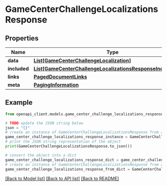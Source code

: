 # GameCenterChallengeLocalizationsResponse


## Properties

Name | Type | Description | Notes
------------ | ------------- | ------------- | -------------
**data** | [**List[GameCenterChallengeLocalization]**](GameCenterChallengeLocalization.md) |  | 
**included** | [**List[GameCenterChallengeLocalizationsResponseIncludedInner]**](GameCenterChallengeLocalizationsResponseIncludedInner.md) |  | [optional] 
**links** | [**PagedDocumentLinks**](PagedDocumentLinks.md) |  | 
**meta** | [**PagingInformation**](PagingInformation.md) |  | [optional] 

## Example

```python
from openapi_client.models.game_center_challenge_localizations_response import GameCenterChallengeLocalizationsResponse

# TODO update the JSON string below
json = "{}"
# create an instance of GameCenterChallengeLocalizationsResponse from a JSON string
game_center_challenge_localizations_response_instance = GameCenterChallengeLocalizationsResponse.from_json(json)
# print the JSON string representation of the object
print(GameCenterChallengeLocalizationsResponse.to_json())

# convert the object into a dict
game_center_challenge_localizations_response_dict = game_center_challenge_localizations_response_instance.to_dict()
# create an instance of GameCenterChallengeLocalizationsResponse from a dict
game_center_challenge_localizations_response_from_dict = GameCenterChallengeLocalizationsResponse.from_dict(game_center_challenge_localizations_response_dict)
```
[[Back to Model list]](../README.md#documentation-for-models) [[Back to API list]](../README.md#documentation-for-api-endpoints) [[Back to README]](../README.md)


